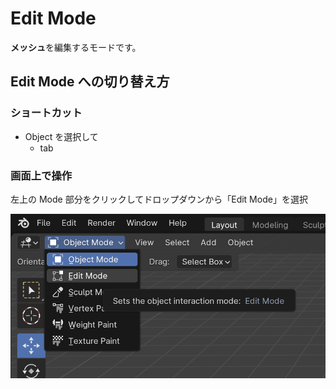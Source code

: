 # Edit Mode

**メッシュ**を編集するモードです。

## Edit Mode への切り替え方

### ショートカット

- Object を選択して
  - tab

### 画面上で操作

左上の Mode 部分をクリックしてドロップダウンから「Edit Mode」を選択

![Edit Mode に切り替え](images/switch_to_edit_mode.png)
